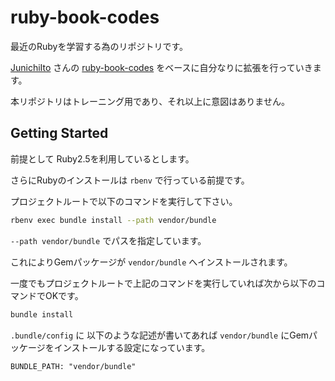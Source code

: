 # ruby-book-codes

最近のRubyを学習する為のリポジトリです。

[JunichiIto](https://github.com/JunichiIto) さんの [ruby-book-codes](https://github.com/JunichiIto/ruby-book-codes) をベースに自分なりに拡張を行っていきます。

本リポジトリはトレーニング用であり、それ以上に意図はありません。

## Getting Started

前提として Ruby2.5を利用しているとします。

さらにRubyのインストールは `rbenv` で行っている前提です。

プロジェクトルートで以下のコマンドを実行して下さい。

```bash
rbenv exec bundle install --path vendor/bundle
```

`--path vendor/bundle` でパスを指定しています。

これによりGemパッケージが `vendor/bundle` へインストールされます。

一度でもプロジェクトルートで上記のコマンドを実行していれば次から以下のコマンドでOKです。

```bash
bundle install
```

`.bundle/config` に 以下のような記述が書いてあれば `vendor/bundle` にGemパッケージをインストールする設定になっています。

```text
BUNDLE_PATH: "vendor/bundle"
```
